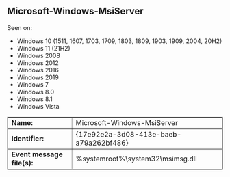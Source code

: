 ## Microsoft-Windows-MsiServer

Seen on:
* Windows 10 (1511, 1607, 1703, 1709, 1803, 1809, 1903, 1909, 2004, 20H2)
* Windows 11 (21H2)
* Windows 2008
* Windows 2012
* Windows 2016
* Windows 2019
* Windows 7
* Windows 8.0
* Windows 8.1
* Windows Vista

<table border="1" class="docutils">
  <tbody>
    <tr>
      <td><b>Name:</b></td>
      <td>Microsoft-Windows-MsiServer</td>
    </tr>
    <tr>
      <td><b>Identifier:</b></td>
      <td>{17e92e2a-3d08-413e-baeb-a79a262bf486}</td>
    </tr>
    <tr>
      <td><b>Event message file(s):</b></td>
      <td>%systemroot%\system32\msimsg.dll</td>
    </tr>
  </tbody>
</table>

&nbsp;

